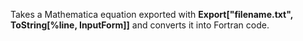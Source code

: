 Takes a Mathematica equation exported with **Export["filename.txt", ToString[%line, InputForm]]** and converts it into Fortran code.
